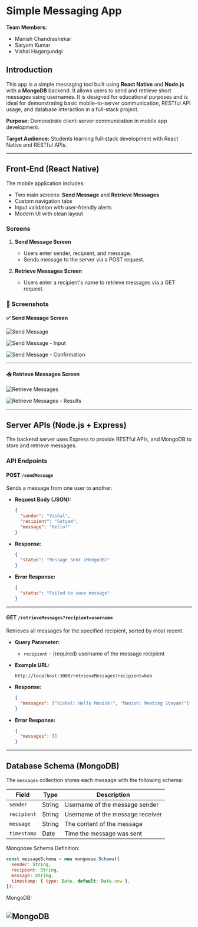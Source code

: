 # Simple Messaging App

**Team Members:**

- Manish Chandrashekar
- Satyam Kumar
- Vishal Hagargundgi

## Introduction

This app is a simple messaging tool built using **React Native** and **Node.js** with a **MongoDB** backend. It allows users to send and retrieve short messages using usernames. It is designed for educational purposes and is ideal for demonstrating basic mobile-to-server communication, RESTful API usage, and database interaction in a full-stack project.

**Purpose:** Demonstrate client-server communication in mobile app development.

**Target Audience:** Students learning full-stack development with React Native and RESTful APIs.

---

## Front-End (React Native)

The mobile application includes:

- Two main screens: **Send Message** and **Retrieve Messages**
- Custom navigation tabs
- Input validation with user-friendly alerts
- Modern UI with clean layout

### Screens

1. **Send Message Screen**

   - Users enter sender, recipient, and message.
   - Sends message to the server via a POST request.

2. **Retrieve Messages Screen**
   - Users enter a recipient's name to retrieve messages via a GET request.

### 📸 Screenshots

#### ✅ Send Message Screen

![Send Message](./my-app/assets/send.png)

![Send Message - Input](./my-app/assets/sendm.png)

![Send Message - Confirmation](./my-app/assets/sendc.png)

---

#### 📥 Retrieve Messages Screen

![Retrieve Messages](./my-app/assets/ret.png)

![Retrieve Messages - Results](./my-app/assets/retm.png)

---

## Server APIs (Node.js + Express)

The backend server uses Express to provide RESTful APIs, and MongoDB to store and retrieve messages.

### API Endpoints

#### **POST `/sendMessage`**

Sends a message from one user to another.

- **Request Body (JSON):**

  ```json
  {
    "sender": "Vishal",
    "recipient": "Satyam",
    "message": "Hello!"
  }
  ```

- **Response:**

  ```json
  {
    "status": "Message Sent (MongoDB)"
  }
  ```

- **Error Response:**
  ```json
  {
    "status": "Failed to save message"
  }
  ```

---

#### **GET `/retrieveMessages?recipient=username`**

Retrieves all messages for the specified recipient, sorted by most recent.

- **Query Parameter:**

  - `recipient` – (required) username of the message recipient

- **Example URL:**

  ```
  http://localhost:3000/retrieveMessages?recipient=bob
  ```

- **Response:**

  ```json
  {
    "messages": ["Vishal: Hello Manish!", "Manish: Meeting Stayam?"]
  }
  ```

- **Error Response:**
  ```json
  {
    "messages": []
  }
  ```

---

## Database Schema (MongoDB)

The `messages` collection stores each message with the following schema:

| Field       | Type   | Description                      |
| ----------- | ------ | -------------------------------- |
| `sender`    | String | Username of the message sender   |
| `recipient` | String | Username of the message receiver |
| `message`   | String | The content of the message       |
| `timestamp` | Date   | Time the message was sent        |

Mongoose Schema Definition:

```js
const messageSchema = new mongoose.Schema({
  sender: String,
  recipient: String,
  message: String,
  timestamp: { type: Date, default: Date.now },
});
```

MongoDB:

## ![MongoDB](./my-app/assets/mongo.png)
